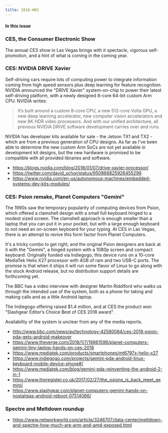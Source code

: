 ```yaml
---
title: 2018-W02
---
```


#### In this issue

### CES, the Consumer Electronic Show

The annual CES show in Las Vegas brings with it spectacle,
vigorous self-promotion, and a hint of what is coming in
the coming year. 

### CES: NVIDIA DRIVE Xavier 

Self-driving cars require lots of computing power to
integrate information coming from high speed sensors
plus deep learning for feature recognition. NVIDIA
announced the "DRIVE Xavier" system-on-chip to power
their latest self-driving platform, with a newly designed 8-core
64-bit custom Arm CPU. NVIDIA writes:

> It’s built around a custom 8-core CPU, a new 512-core Volta GPU,
a new deep learning accelerator, new computer vision accelerators
and new 8K HDR video processors. And with our unified architecture,
all previous NVIDIA DRIVE software development carries over and
runs.

NVIDIA has developer kits available for sale - the Jetson TX1 and TX2 -
which are from a previous generation of CPU designs. As far as
I've been able to determine the new custom Arm SoCs are not
yet available in development kit designs, but the new hardware
is promised to be compatible with all provided libraries and software.

* https://blogs.nvidia.com/blog/2018/01/07/drive-xavier-processor/
* https://twitter.com/david_schor/status/950868825926455296
* https://www.nvidia.com/en-us/autonomous-machines/embedded-systems-dev-kits-modules/

### CES: Psion remake, Planet Computers "Gemini"

The 1990s saw the temporary popularity of computing devices
from Psion, which offered a clamshell design with a small full
keyboard hinged to a modest sized screen. The clamshell approach
is enough smaller than a laptop that you can put it in your pocket,
but with a large enough keyboard to not need an on-screen keyboard
for your typing. At CES in Las Vegas, there is an attempt to revive
this form factor from Planet Computers.

It's a tricky combo to get right, and the original Psion designers
are back at it with the "Gemini", a hinged system with a 1080p screen
and compact keyboard. Originally funded via Indiegogo, this device
runs on a 10-core MediaTek Helio X27 processor with 4GB of ram and 
two USB-C ports. The promise is that when it ships it will run some
flavor of Linux to go along with the stock Android release, but no
distribution support details are forthcoming yet.

The BBC has a video interview with designer Martin Riddiford
who walks us through the intended use of the system, both as
a phone for taking and making calls and as a little Android
laptop. 

The Indiegogo offering raised $1.4 million, and at CES the
product won "Slashgear Editor’s Choice Best of CES 2018 award".

Availability of the system is unclear from any of the media reports.

* http://www.bbc.com/news/av/technology-42580084/ces-2018-psion-pda-gets-android-makeover
* https://www.theverge.com/2018/1/7/16861596/planet-computers-gemini-tiny-laptop-hands-on-ces-2018
* https://www.mediatek.com/products/smartphones/mt6797x-helio-x27
* https://www.indiegogo.com/projects/gemini-pda-android-linux-keyboard-mobile-device-phone#/
* https://www.mediatek.com/blog/gemini-pda-reinventing-the-android-2-in-1
* https://www.theregister.co.uk/2017/02/27/the_psions_is_back_meet_gemini/
* https://www.slashgear.com/planet-computers-gemini-hands-on-nostalgias-android-reboot-07514066/

### Spectre and Meltdown roundup

* https://www.networkworld.com/article/3246707/data-center/meltdown-and-spectre-how-much-are-arm-and-amd-exposed.html

